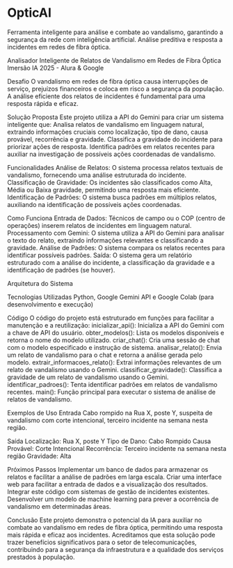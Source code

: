 # OpticAI
Ferramenta inteligente para análise e combate ao vandalismo, garantindo a segurança da rede com inteligência artificial. Análise preditiva e resposta a incidentes em redes de fibra óptica.

Analisador Inteligente de Relatos de Vandalismo em Redes de Fibra Óptica
Imersão IA 2025 - Alura & Google

Desafio
O vandalismo em redes de fibra óptica causa interrupções de serviço, prejuízos financeiros e coloca em risco a segurança da população. A análise eficiente dos relatos de incidentes é fundamental para uma resposta rápida e eficaz.

Solução Proposta
Este projeto utiliza a API do Gemini para criar um sistema inteligente que:
Analisa relatos de vandalismo em linguagem natural, extraindo informações cruciais como localização, tipo de dano, causa provável, recorrência e gravidade.
Classifica a gravidade do incidente para priorizar ações de resposta.
Identifica padrões em relatos recentes para auxiliar na investigação de possíveis ações coordenadas de vandalismo.

Funcionalidades
Análise de Relatos: O sistema processa relatos textuais de vandalismo, fornecendo uma análise estruturada do incidente.
Classificação de Gravidade: Os incidentes são classificados como Alta, Média ou Baixa gravidade, permitindo uma resposta mais eficiente.
Identificação de Padrões: O sistema busca padrões em múltiplos relatos, auxiliando na identificação de possíveis ações coordenadas.

Como Funciona
Entrada de Dados: Técnicos de campo ou o COP (centro de operações) inserem relatos de incidentes em linguagem natural.
Processamento com Gemini: O sistema utiliza a API do Gemini para analisar o texto do relato, extraindo informações relevantes e classificando a gravidade.
Análise de Padrões: O sistema compara os relatos recentes para identificar possíveis padrões.
Saída: O sistema gera um relatório estruturado com a análise do incidente, a classificação da gravidade e a identificação de padrões (se houver).


Arquitetura do Sistema

Tecnologias Utilizadas
Python, Google Gemini API e Google Colab (para desenvolvimento e execução)

Código
O código do projeto está estruturado em funções para facilitar a manutenção e a reutilização:
inicializar_api(): Inicializa a API do Gemini com a chave de API do usuário.
obter_modelos(): Lista os modelos disponíveis e retorna o nome do modelo utilizado.
criar_chat(): Cria uma sessão de chat com o modelo especificado e instrução de sistema.
analisar_relato(): Envia um relato de vandalismo para o chat e retorna a análise gerada pelo modelo.
extrair_informacoes_relato(): Extrai informações relevantes de um relato de vandalismo usando o Gemini.
classificar_gravidade(): Classifica a gravidade de um relato de vandalismo usando o Gemini.
identificar_padroes(): Tenta identificar padrões em relatos de vandalismo recentes.
main(): Função principal para executar o sistema de análise de relatos de vandalismo.

Exemplos de Uso
Entrada
Cabo rompido na Rua X, poste Y, suspeita de vandalismo com corte intencional, terceiro incidente na semana nesta região.

Saída
Localização: Rua X, poste Y
Tipo de Dano: Cabo Rompido
Causa Provável: Corte Intencional
Recorrência: Terceiro incidente na semana nesta região
Gravidade: Alta

Próximos Passos
Implementar um banco de dados para armazenar os relatos e facilitar a análise de padrões em larga escala.
Criar uma interface web para facilitar a entrada de dados e a visualização dos resultados.
Integrar este código com sistemas de gestão de incidentes existentes.
Desenvolver um modelo de machine learning para prever a ocorrência de vandalismo em determinadas áreas.

Conclusão
Este projeto demonstra o potencial da IA para auxiliar no combate ao vandalismo em redes de fibra óptica, permitindo uma resposta mais rápida e eficaz aos incidentes. Acreditamos que esta solução pode trazer benefícios significativos para o setor de telecomunicações, contribuindo para a segurança da infraestrutura e a qualidade dos serviços prestados à população.
